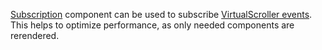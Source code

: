 [Subscription](https://af-utils.vercel.app/virtual/reference/virtual-react.subscription.md) component can be used to subscribe
[VirtualScroller events](https://af-utils.vercel.app/virtual/reference/virtual-core.virtualscrollevent.md). This helps to optimize performance, as only needed components are rerendered.
